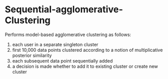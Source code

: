 # Sequential-agglomerative-Clustering
Performs model-based agglomerative clustering as follows:

1. each user in a separate singleton cluster<br /> 
2. first 10,000 data points clustered according to a notion of multiplicative posterior similarity<br /> 
3. each subsequent data point sequentially added<br /> 
4. a decision is made whether to add it to existing cluster or create new cluster
